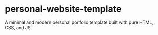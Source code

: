 # personal-website-template
A minimal and modern personal portfolio template built with pure HTML, CSS, and JS.
